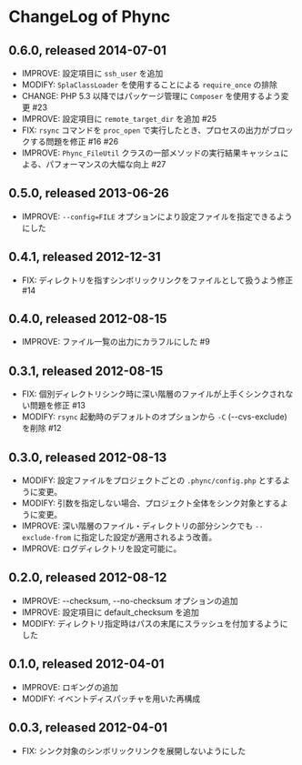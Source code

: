 ChangeLog of Phync
==================

0.6.0, released 2014-07-01
--------------------------

- IMPROVE: 設定項目に `ssh_user` を追加
- MODIFY: `SplaClassLoader` を使用することによる `require_once` の排除
- CHANGE: PHP 5.3 以降ではパッケージ管理に `Composer` を使用するよう変更 #23
- IMPROVE: 設定項目に `remote_target_dir` を追加 #25
- FIX: `rsync` コマンドを `proc_open` で実行したとき、プロセスの出力がブロックする問題を修正 #16 #26
- IMPROVE: `Phync_FileUtil` クラスの一部メソッドの実行結果キャッシュによる、パフォーマンスの大幅な向上 #27

0.5.0, released 2013-06-26
--------------------------

- IMPROVE: `--config=FILE` オプションにより設定ファイルを指定できるようにした

0.4.1, released 2012-12-31
--------------------------

- FIX: ディレクトリを指すシンボリックリンクをファイルとして扱うよう修正 #14

0.4.0, released 2012-08-15
--------------------------

- IMPROVE: ファイル一覧の出力にカラフルにした #9

0.3.1, released 2012-08-15
--------------------------

- FIX: 個別ディレクトリシンク時に深い階層のファイルが上手くシンクされない問題を修正 #13
- MODIFY: `rsync` 起動時のデフォルトのオプションから `-C` (--cvs-exclude) を削除 #12

0.3.0, released 2012-08-13
--------------------------

- MODIFY: 設定ファイルをプロジェクトごとの `.phync/config.php` とするように変更。
- MODIFY: 引数を指定しない場合、プロジェクト全体をシンク対象とするように変更。
- IMPROVE: 深い階層のファイル・ディレクトリの部分シンクでも `--exclude-from` に指定した設定が適用されるよう改善。
- IMPROVE: ログディレクトリを設定可能に。

0.2.0, released 2012-08-12
--------------------------

- IMPROVE: --checksum, --no-checksum オプションの追加
- IMPROVE: 設定項目に default\_checksum を追加
- MODIFY: ディレクトリ指定時はパスの末尾にスラッシュを付加するようにした

0.1.0, released 2012-04-01
--------------------------

- IMPROVE: ロギングの追加
- MODIFY: イベントディスパッチャを用いた再構成

0.0.3, released 2012-04-01
--------------------------

- FIX: シンク対象のシンボリックリンクを展開しないようにした
